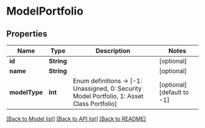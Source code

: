 # ModelPortfolio

## Properties
Name | Type | Description | Notes
------------ | ------------- | ------------- | -------------
**id** | **String** |  | [optional] 
**name** | **String** |  | [optional] 
**modelType** | **Int** | Enum definitions -&gt; [-1: Unassigned, 0: Security Model Portfolio, 1: Asset Class Portfolio] | [optional] [default to -1]

[[Back to Model list]](../README.md#models) [[Back to API list]](../README.md#api-endpoints) [[Back to README]](../README.md)


